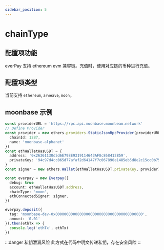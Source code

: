 ```yaml
---
sidebar_position: 5
---
```


# chainType

## 配置项功能

everPay 支持 ethereum evm 兼容链。充值时，使用对应链的币种进行充值。

## 配置项类型

当前支持 `ethereum`, `arweave`, `moon`。

## moonbase 示例

```ts
const providerURL = 'https://rpc.api.moonbase.moonbeam.network'
// Define Provider
const provider = new ethers.providers.StaticJsonRpcProvider(providerURL, {
  chainId: 1287,
  name: 'moonbase-alphanet'
})
const ethWalletHasUSDT = {
  address: '0x26361130d5d6E798E9319114643AF8c868412859',
  privateKey: '94c97d4cc865d77afaf2d64147f7c067890e1485eb5d8e2c15cc0b7528a08b47'
}
const signer = new ethers.Wallet(ethWalletHasUSDT.privateKey, provider)

const everpay = new Everpay({
  debug: true
  account: ethWalletHasUSDT.address,
  chainType: 'moon',
  ethConnectedSigner: signer,
})

everpay.deposit({
  tag: 'moonbase-dev-0x0000000000000000000000000000000000000000',
  amount: '0.01'
}).then(ethTx => {
  console.log('ethTx', ethTx)
})
```
:::danger 私钥泄漏风险
此方式在代码中明文传递私钥，存在安全风险
:::
